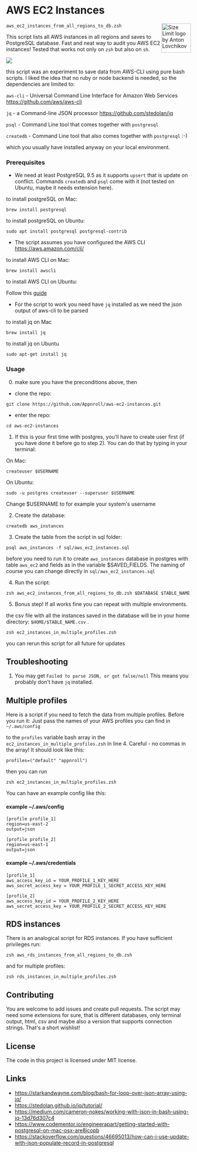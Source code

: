 # AWS EC2 Instances
<img src="https://d1xu7knqe2z7f9.cloudfront.net/appnroll/appnroll-192x192.png" align="right"
     title="Size Limit logo by Anton Lovchikov" width="80" height="80">
     
`aws_ec2_instances_from_all_regions_to_db.zsh`

This script lists all AWS instances in all regions and saves to PostgreSQL database. 
Fast and neat way to audit you AWS EC2 instances!
Tested that works not only on `zsh` but also on `sh`.

![](https://d1xu7knqe2z7f9.cloudfront.net/appnroll/all-ec2-instances.gif)

this script was an experiment to save data from AWS-CLI using pure bash scripts. 
I liked the idea that no ruby or node backend is needed, so the dependencies are limited to:

`aws-cli` - Universal Command Line Interface for Amazon Web Services https://github.com/aws/aws-cli

`jq` - a Command-line JSON processor https://github.com/stedolan/jq

`psql` - Command Line tool that comes together with `postgresql`

`createdb` - Command Line tool that also comes together with `postgresql` :-)

which you usually have installed anyway on your local environment.

### Prerequisites

* We need at least PostgreSQL 9.5 as it supports `upsert` that is update on conflict. Commands `createdb` and `psql` come with it (not tested on Ubuntu, maybe it needs extension here).

to install postgreSQL on Mac:

```shell
brew install postgresql
```

to install postgreSQL on Ubuntu:

```shell
sudo apt install postgresql postgresql-contrib
```

* The script assumes you have configured the AWS CLI
https://aws.amazon.com/cli/

to install AWS CLI on Mac:

```shell
brew install awscli
```

to install AWS CLI on Ubuntu:

Follow this [guide](https://docs.aws.amazon.com/cli/latest/userguide/install-linux.html)

* For the script to work you need have `jq` installed as we need the json output of aws-cli to be parsed

to install jq on Mac

```shell
brew install jq

```

to install jq on Ubuntu

```shell
sudo apt-get install jq
```

### Usage

0) make sure you have the preconditions above, then

* clone the repo:

```shell
git clone https://github.com/Appnroll/aws-ec2-instances.git
```
* enter the repo:

```shell
cd aws-ec2-instances
```

1) If this is your first time with postgres, you'll have to create user first (if you have done it before go to step 2). You can do that by typing in your terminal:

On Mac:
```shell
createuser $USERNAME
```
On Ubuntu:
```shell
sudo -u postgres createuser --superuser $USERNAME
```

Change $USERNAME to for example your system's username

2) Create the database:

```shell
createdb aws_instances
```

3) Create the table from the script in sql folder:

```shell
psql aws_instances -f sql/aws_ec2_instances.sql
```

before you need to run it to create `aws_instances` database in postgres
with table `aws_ec2` and fields as in the variable $SAVED_FIELDS.
The naming of course you can change directly in `sql/aws_ec2_instances.sql`

4) Run the script:
```shell
zsh aws_ec2_instances_from_all_regions_to_db.zsh $DATABASE $TABLE_NAME
```

5) Bonus step! If all works fine you can repeat with multiple environments.

the csv file with all the instances saved in the database
will be in your home directory: `$HOME/$TABLE_NAME.csv`
.

```shell
zsh ec2_instances_in_multiple_profiles.zsh
```
you can rerun this script for all future for updates


## Troubleshooting

1. You may get `Failed to parse JSON, or got false/null`
This means you probably don't have `jq` installed.


## Multiple profiles

Here is a script if you need to fetch the data from
multiple profiles. Before you run it:
Just pass the names of your AWS profiles you can find in
`~/.aws/config`

to the `profiles` variable bash array in the 
`ec2_instances_in_multiple_profiles.zsh` in line 4.
Careful - no commas in the array! It should look like this:
```shell
profiles=("default" "appnroll")
```

then you can run

```shell
zsh ec2_instances_in_multiple_profiles.zsh
```

You can have an example config like this:

#### example ~/.aws/config
```
[profile profile_1]
region=us-east-2
output=json

[profile profile_2]
region=us-east-1
output=json
```

#### example ~/.aws/credentials
```
[profile_1]
aws_access_key_id = YOUR_PROFILE_1_KEY_HERE
aws_secret_access_key = YOUR_PROFILE_1_SECRET_ACCESS_KEY_HERE

[profile_2]
aws_access_key_id = YOUR_PROFILE_2_KEY_HERE
aws_secret_access_key = YOUR_PROFILE_2_SECRET_ACCESS_KEY_HERE
```


## RDS instances

There is an analogical script for RDS instances.
If you have sufficient privileges run:

```
zsh aws_rds_instances_from_all_regions_to_db.zsh
```

and for multiple profiles:
```
zsh rds_instances_in_multiple_profiles.zsh
```


## Contributing

You are welcome to add issues and create pull requests.
The script may need some extensions for sure, that is different databases, only terminal output, 
html, csv and maybe also a version that supports connection strings. 
That's a short wishlist!

## License

The code in this project is licensed under MIT license.

## Links

* https://starkandwayne.com/blog/bash-for-loop-over-json-array-using-jq/
* https://stedolan.github.io/jq/tutorial/
* https://medium.com/cameron-nokes/working-with-json-in-bash-using-jq-13d76d307c4
* https://www.codementor.io/engineerapart/getting-started-with-postgresql-on-mac-osx-are8jcopb
* https://stackoverflow.com/questions/46695013/how-can-i-use-update-with-json-populate-record-in-postgresql
